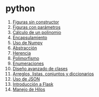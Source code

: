 # python
1. [Figuras sin constructor](https://github.com/ZayraEstefaniaLara/python/commit/aa156ff543781632f55a3d982730a27823aa6ffb)
2. [Figuras con parámetros](https://github.com/ZayraEstefaniaLara/python/commit/aa156ff543781632f55a3d982730a27823aa6ffb)
3. [Cálculo de un polinomio](https://github.com/ZayraEstefaniaLara/python/commit/aa156ff543781632f55a3d982730a27823aa6ffb)
4. [Encapsulamiento](https://github.com/ZayraEstefaniaLara/python/commit/c03064ca5d716de3f0ed168f706c11ffe3db64dd)
5. [Uso de Numpy]()
6. [Abstracción](https://github.com/ZayraEstefaniaLara/python/commit/e8c2629960fa3cd74c479575805c62eb80361627)
7. [Herencia](https://github.com/ZayraEstefaniaLara/python/blob/main/herencia2.py)
8. [Polimorfismo]()
9. [Enumeraciones]()
10. [Diseño avanzado de clases]()
13. [Arreglos, listas, conjuntos y diccionarios]()
14. [Uso de JSON]()
15. [Introducción a Flask]()
16. [Manejo de Hilos]()

